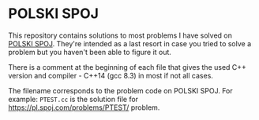 # POLSKI SPOJ
This repository contains solutions to most problems I have solved on [POLSKI SPOJ](https://pl.spoj.com/). They're intended as a last resort in case you tried to solve a problem but you haven't been able to figure it out.

There is a comment at the beginning of each file that gives the used C++ version and compiler - C++14 (gcc 8.3) in most if not all cases.

The filename corresponds to the problem code on POLSKI SPOJ. For example: `PTEST.cc` is the solution file for https://pl.spoj.com/problems/PTEST/ problem.